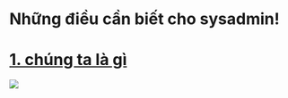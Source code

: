 # Những điều cần biết cho sysadmin!
# [1. chúng ta là gì](#chungtalagi)
<img src="https://i.imgur.com/MLIjc1t.png">